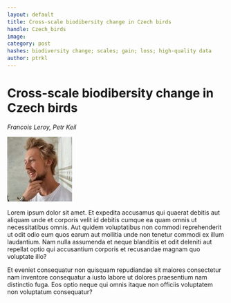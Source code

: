 ```yaml
---
layout: default
title: Cross-scale biodibersity change in Czech birds 
handle: Czech_birds
image: 
category: post
hashes: biodiversity change; scales; gain; loss; high-quality data
author: ptrkl
---
```


<div class="bigspacer"></div>

# Cross-scale biodibersity change in Czech birds  

*Francois Leroy, Petr Keil*

![FL](/images/team/francois.jpg)

Lorem ipsum dolor sit amet. Et expedita accusamus qui quaerat debitis aut aliquam unde et corporis velit id debitis cumque ea quam omnis ut necessitatibus omnis. Aut quidem voluptatibus non commodi reprehenderit ut odit odio eum quos earum aut mollitia unde non tenetur commodi ex illum laudantium. Nam nulla assumenda et neque blanditiis et odit deleniti aut repellat optio qui accusantium corporis et recusandae magnam quo voluptate illo?


Et eveniet consequatur non quisquam repudiandae sit maiores consectetur nam inventore consequatur a iusto labore ut dolores praesentium nam distinctio fuga. Eos optio neque qui omnis itaque non officiis voluptatem non voluptatum consequatur? 
